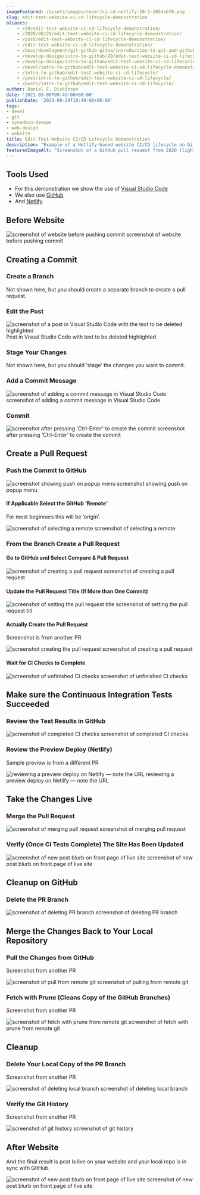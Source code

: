 ```yaml
---
imageFeatured: /assets/images/cover/ci-cd-netlify-18-1-1024x676.png
slug: edit-test-website-ci-cd-lifecycle-demonstration
aliases:
    - /29/edit-test-website-ci-cd-lifecycle-demonstration/
    - /2020/08/29/edit-test-website-ci-cd-lifecycle-demonstration/
    - /post/edit-test-website-ci-cd-lifecycle-demonstration/
    - /edit-test-website-ci-cd-lifecycle-demonstration/
    - /docs/development/git-github-gitea/introduction-to-git-and-github/edit-test-website-ci-cd-lifecycle-demonstration/
    - /develop-design/intro-to-github/29/edit-test-website-ci-cd-lifecycle-demonstration/
    - /develop-design/intro-to-github/edit-test-website-ci-cd-lifecycle-demonstration/
    - /devel/intro-to-github/edit-test-website-ci-cd-lifecycle-demonstration/
    - /intro-to-github/edit-test-website-ci-cd-lifecycle/
    - /post/intro-to-github/edit-test-website-ci-cd-lifecycle/
    - /posts/intro-to-github/edit-test-website-ci-cd-lifecycle/
author: Daniel F. Dickinson
date: '2021-03-08T09:49:08+00:00'
publishDate: '2020-08-29T19:40:00+00:00'
tags:
- devel
- git
- sysadmin-devops
- web-design
- website
title: Edit-Test-Website CI/CD Lifecycle Demonstration
description: "Example of a Netlify-based website CI/CD lifecycle on GitHub"
featuredImageAlt: "Screenshot of a GitHub pull request from 2020 (light mode) with partially complete Continuous Integration checks"
---
```


## Tools Used

* For this demonstration we show the use of [Visual Studio Code](https://code.visualstudio.com/)
* We also use [GitHub](https://github.com)
* And [Netlify](https://www.netlify.com)

## Before Website

![screenshot of website before pushing commit](../../assets/images/ci-cd-netlify-0-1-1024x676.png) screenshot of website before pushing commit

## Creating a Commit

### Create a Branch

Not shown here, but you should create a separate branch to create a pull
request.

### Edit the Post

![screenshot of a post in Visual Studio Code with the text to be deleted highlighted](../../assets/images/ci-cd-netlify-01-1.png)
Post in Visual Studio Code with text to be deleted highlighted

### Stage Your Changes

Not shown here, but you should ‘stage’ the changes you want to commit.

### Add a Commit Message

![screenshot of adding a commit message in Visual Studio Code](../../assets/images/ci-cd-netlify-06-1.png) screenshot of adding a commit message in Visual Studio Code

### Commit

![screenshot after pressing 'Ctrl-Enter' to create the commit](../../assets/images/ci-cd-netlify-07-1.png) screenshot after pressing ‘Ctrl-Enter’ to create the commit

## Create a Pull Request

### Push the Commit to GitHub

![screenshot showing push on popup menu](../../assets/images/ci-cd-netlify-10-1-1024x676.png)
screenshot showing push on popup menu

#### If Applicable Select the GitHub ‘Remote’

For most beginners this will be ‘origin’.

![screenshot of selecting a remote](../../assets/images/ci-cd-netlify-11-1-1024x676.png) screenshot of selecting a remote

### From the Branch Create a Pull Request

#### Go to GitHub and Select Compare & Pull Request

![screenshot of creating a pull request](../../assets/images/ci-cd-netlify-13-1-1024x676.png)
screenshot of creating a pull request

#### Update the Pull Request Title (If More than One Commit)

![screenshot of setting the pull request title](../../assets/images/ci-cd-netlify-15-2.png) screenshot of setting the pull request titl

#### Actually Create the Pull Request

Screenshot is from another PR

![screenshot creating the pull request](../../assets/images/ci-cd-netlify-49-1-1024x676.png)
screenshot of creating a pull request

#### Wait for CI Checks to Complete

![screenshot of unfinished CI checks](../../assets/images/ci-cd-netlify-18-1-1024x676.png)
screenshot of unfinished CI checks

## Make sure the Continuous Integration Tests Succeeded

### Review the Test Results in GitHub

![screenshot of completed CI checks](../../assets/images/ci-cd-netlify-19-1-1024x676.png)
screenshot of completed CI checks

### Review the Preview Deploy (Netlify)

Sample preview is from a different PR

![reviewing a preview deploy on Netlify — note the URL](../../assets/images/ci-cd-netlify-54-1-1024x676.png)
reviewing a preview deploy on Netlify — note the URL

## Take the Changes Live

### Merge the Pull Request

![screenshot of merging pull request](../../assets/images/ci-cd-netlify-49-1-1024x676.png)
screenshot of merging pull request

### Verify (Once CI Tests Complete) The Site Has Been Updated

![screenshot of new post blurb on front page of live site](../../assets/images/ci-cd-netlify-24-1-1024x676.png)
screenshot of new post blurb on front page of live site

## Cleanup on GitHub

### Delete the PR Branch

![screenshot of deleting PR branch](../../assets/images/ci-cd-netlify-57-1-1024x676.png)
screenshot of deleting PR branch

## Merge the Changes Back to Your Local Repository

### Pull the Changes from GitHub

Screenshot from another PR

![screenshot of pull from remote git](../../assets/images/github-operations-35-1-1024x676.png)
screenshot of pulling from remote git

### Fetch with Prune (Cleans Copy of the GitHub Branches)

Screenshot from another PR

![screenshot of fetch with prune from remote git](../../assets/images/github-operations-25-1-1024x676.png)
screenshot of fetch with prune from remote git

## Cleanup

### Delete Your Local Copy of the PR Branch

Screenshot from another PR

![screenshot of deleting local branch](../../assets/images/github-operations-31-1-1024x676.png)
screenshot of deleting local branch

### Verify the Git History

Screenshot from another PR

![screenshot of git history](../../assets/images/github-operations-49-1-1024x676.png)
screenshot of git history

## After Website

And the final result is post is live on your website and your local repo is in
sync with GitHub.

![screenshot of new post blurb on front page of live site](../../assets/images/ci-cd-netlify-24-1-1024x676.png)
screenshot of new post blurb on front page of live site
